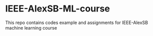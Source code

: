 # IEEE-AlexSB-ML-course
This repo contains codes example and assignments for IEEE-AlexSB machine learning course
